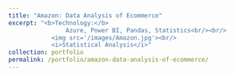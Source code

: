 ```yaml
---
title: "Amazon: Data Analysis of Ecommerce"
excerpt: "<b>Technology:</b> 
                Azure, Power BI, Pandas, Statistics<br/><br/>
            <img src='/images/Amazon.jpg'><br/>
            <i>Statistical Analysis</i>"
collection: portfolio
permalink: /portfolio/amazon-data-analysis-of-ecommerce/
---
```

